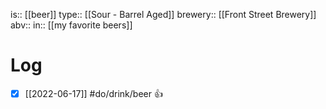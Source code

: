 is:: [[beer]]
type:: [[Sour - Barrel Aged]]
brewery:: [[Front Street Brewery]]
abv:: 
in:: [[my favorite beers]]

# Log
- [x] [[2022-06-17]] #do/drink/beer 👍
